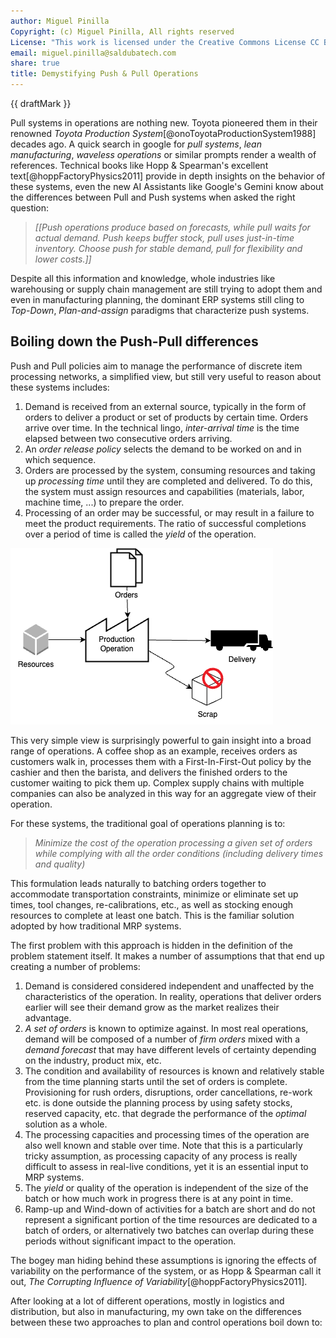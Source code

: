 ```yaml
---
author: Miguel Pinilla
Copyright: (c) Miguel Pinilla, All rights reserved
License: "This work is licensed under the Creative Commons License CC BY-NC-SA 4.0: https://creativecommons.org/licenses/by-nc-sa/4.0/"
email: miguel.pinilla@saldubatech.com
share: true
title: Demystifying Push & Pull Operations
---
```


{{ draftMark }}

Pull systems in operations are nothing new. Toyota pioneered them in their renowned *Toyota Production System*[@onoToyotaProductionSystem1988] decades ago. A quick search in google for *pull systems*, *lean manufacturing*, *waveless operations* or similar prompts render a wealth of references. Technical books like Hopp & Spearman's excellent text[@hoppFactoryPhysics2011] provide in depth insights on the behavior of these systems, even the new AI Assistants like Google's Gemini know about the differences between Pull and Push systems when asked the right question:

> *\[\[Push operations produce based on forecasts, while pull waits for actual demand. Push keeps buffer stock,
> pull uses just-in-time inventory. Choose push for stable demand, pull for flexibility and lower costs.\]\]*

Despite all this information and knowledge, whole industries like warehousing or supply chain management are still trying to adopt them and even in manufacturing planning, the dominant ERP systems still cling to *Top-Down*, *Plan-and-assign* paradigms that characterize push systems.

## Boiling down the Push-Pull differences

Push and Pull policies aim to manage the performance of discrete item processing networks, a simplified view, but still very useful to reason about these systems includes:

1. Demand is received from an external source, typically in the form of orders to deliver a product or set of products by certain time. Orders arrive over time. In the technical lingo, *inter-arrival time* is the time elapsed between two consecutive orders arriving.
2. An *order release policy* selects the demand to be worked on and in which sequence.
3. Orders are processed by the system, consuming resources and taking up *processing time* until they are completed and delivered. To do this, the system must assign resources and capabilities (materials, labor, machine time, ...) to prepare the order.
4. Processing of an order may be successful, or may result in a failure to meet the product requirements. The ratio of successful completions over a period of time is called the *yield* of the operation.

![Simplified Operations View](assets/processing-system.drawio.png)

This very simple view is surprisingly powerful to gain insight into a broad range of operations. A coffee shop as an example, receives orders as customers walk in, processes them with a First-In-First-Out policy by the cashier and then the barista, and delivers the finished orders to the customer waiting to pick them up. Complex supply chains with multiple companies can also be analyzed in this way for an aggregate view of their operation.

For these systems, the traditional goal of operations planning is to:

> *Minimize the cost of the operation processing a given set of orders while complying with all the order conditions (including delivery times and quality)*

This formulation leads naturally to batching orders together to accommodate transportation constraints, minimize or eliminate set up times, tool changes, re-calibrations, etc., as well as stocking enough resources to complete at least one batch. This is the familiar solution adopted by how traditional MRP systems.

The first problem with this approach is hidden in the definition of the problem statement itself. It makes a number of assumptions that that end up creating a number of problems:

1. Demand is considered considered independent and unaffected by the characteristics of the operation. In reality, operations that deliver orders earlier will see their demand grow as the market realizes their advantage.
2. *A set of orders* is known to optimize against. In most real operations, demand will be composed of a number of *firm orders* mixed with a *demand forecast* that may have different levels of certainty depending on the industry, product mix, etc.
3. The condition and availability of resources is known and relatively stable from the time planning starts until the set of orders is complete. Provisioning for rush orders, disruptions, order cancellations, re-work etc. is done outside the planning process by using safety stocks, reserved capacity, etc. that degrade the performance of the *optimal* solution as a whole.
4. The processing capacities and processing times of the operation are also well known and stable over time. Note that this is a particularly tricky assumption, as processing capacity of any process is really difficult to assess in real-live conditions, yet it is an essential input to MRP systems.
5. The *yield* or quality of the operation is independent of the size of the batch or how much work in progress there is at any point in time.
6. Ramp-up and Wind-down of activities for a batch are short and do not represent a significant portion of the time resources are dedicated to a batch of orders, or alternatively two batches can overlap during these periods without significant impact to the operation.

The bogey man hiding behind these assumptions is ignoring the effects of variability on the performance of the system, or as Hopp & Spearman call it out, *The Corrupting Influence of Variability*[@hoppFactoryPhysics2011]. 

After looking at a lot of different operations, mostly in logistics and distribution, but also in manufacturing, my own take on the differences between these two approaches to plan and control operations boil down to:

